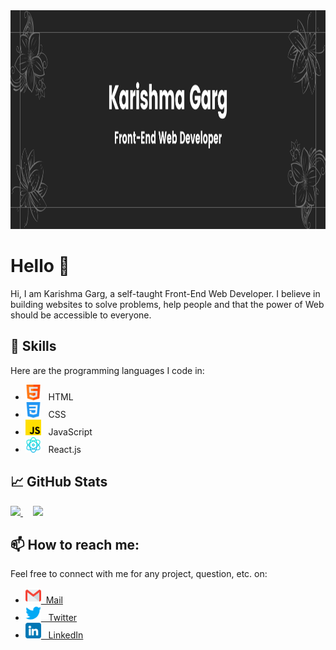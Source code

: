 <!--
**Krrish105/Krrish105** is a ✨ _special_ ✨ repository because its `README.md` (this file) appears on your GitHub profile.

Here are some ideas to get you started:

- 🔭 I’m currently working on ...
- 🌱 I’m currently learning ...
- 👯 I’m looking to collaborate on ...
- 🤔 I’m looking for help with ...
- 💬 Ask me about ...
- 📫 How to reach me: ...
- 😄 Pronouns: ...
- ⚡ Fun fact: ...
-->
<a href="https://github.com/Krrish105">
  <img src="./Header.png" width="1280px" height = "350px">
</a>

# Hello 👋

Hi, I am Karishma Garg, a self-taught Front-End Web Developer. I believe in building websites to solve problems, help people and that the power of Web should be accessible to everyone. 

## 🌱 Skills

Here are the programming languages I code in:

- <img src = "./html.png" width = "25px"> &nbsp; HTML
- <img src = "./css-3.png" width = "25px"> &nbsp; CSS
- <img src = "./js.png" width = "25px"> &nbsp; JavaScript
- <img src = "./react.png" width = "25px"> &nbsp; React.js

## &#x1f4c8; GitHub Stats

<a href="https://github.com/Krrish105/Krrish105">
  <img src = "https://github-readme-stats.vercel.app/api?username=Krrish105&show_icons=true&line_height=27&count_private=true&theme=dark">
</a>
&nbsp; &nbsp;
<a href="https://github.com/Krrish105/Krrish105">
  <img src = "https://github-readme-stats.vercel.app/api/top-langs/?username=Krrish105&layout=compact&theme=dark">
</a>

## 📫 How to reach me:

Feel free to connect with me for any project, question, etc. on: 

- [<img src = "./gmail.png" width = "25px">&nbsp; Mail](mailto:jainkarishma76@gmail.com)
- [<img src = "./twitter.png" width = "25px"> &nbsp; Twitter](https://twitter.com/_karishma10)
- [<img src = "./linkedin.png" width = "25px"> &nbsp; LinkedIn](https://www.linkedin.com/in/karishma-garg-)

